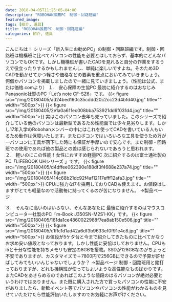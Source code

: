 ```yaml
---
date: 2018-04-05T11:25:05-04:00
description: "ROBOHAN推薦PC　制御・回路班編"
featured_image: 
tags: [紹介, 道具]
title: "ROBOHAN推薦PC　制御・回路班編"
categories: 紹介, 道具
---
```


こんにちは！
シリーズ「新入生にお勧めPC」の制御・回路班編です。制御・回路班は機構班に比べてパソコンの性能を必要とはしておらず、基本的にどんなパソコンでもOKです。しかし機構班が書いたCADを見れると自分の作業をするうえで役立ったりするかもしれませんし、単純に楽しいですよね。そのため3D CADを動かせてかつ軽さや価格などの要素を重点においてみていきましょう。
何個かパソコンを掲載しましたので一緒に見ていきましょう。（性能は公式、または価格.comより）
１． 安心保障の生協PC
最初に紹介するのはおなじみPanasonic社製のPC「Let’s note CF-SZ6」です。
{{< figure src="/img/20180405/ad24bed160c35cddd20c2cc23d4bfd40.jpg" title="" width="500px">}}
{{< figure src="/img/20180405/2e1a0a611ec008bba753921dd6f031d4.jpg" title="" width="500px">}}
実はこのパソコン去年も売っていました。このシリーズで紹介している他のパソコンは最新型であるため性能面では少々見劣りします。しかし17年入学のRobohanメンバーの中にはこれを使ってCADを書いている人もいるため動作は保障いたします。またロボコンではいろいろな工具を使うため万が一パソコンに工具が落下した時にも保証が手厚いので安心です。また制御・回路班での使用であれば他の製品との差は感じられないであろうと思われます。
２． 軽いのにこの性能！女性におすすめ軽量PC
次に紹介するのは富士通社製のPC「LIFEBOOK UHシリーズ 」です。
{{< figure src="/img/20180405/d4dffee062390e188df3f4688e237a74.jpg" title="" width="500px">}}
{{< figure src="/img/20180405/414c68b21dc92f4af12117efff12afa3.jpg" title="" width="500px">}}
CPUに強力なi7を採用しておりCADも使えます。お値段はしますがとても軽量なので活動毎に持ってくるのが苦になりません。
→製品ページ
 
３． そんなに高いのはいらない、そんなあなたに
最後に紹介するのはマウスコンピューター社製のPC「m-Book J350SN-M2S1-KK」です。
{{< figure src="/img/20180405/161da1ce4860022988f7ea8ab150e506.jpg" title="" width="500px">}}
{{< figure src="/img/20180405/c1ffc1d1ad42a6df3b9633ef0f91e4c8.jpg" title="" width="500px">}}
お値段が5ケタ台と今まで紹介してきたものに比べてかなりお求め安い値段となっております。しかし性能に妥協はしておりません。CPUもi5と十分な性能を持ちメモリも安定の8GBを搭載。SSDが128GBなのがちょっと不安でありますが、カスタマイズで＋7800円で256GBにできるので予算が許せばしてみてもいいんじゃないでしょうか？
→製品ページ
制御・回路班用と銘打っておりますが、どれも機構班が使ってもよいような高性能なものばかりです。またCADをあきらめるのであればこのような値段のはるパソコンが絶対必要というわけではありません。また既に購入された方で買ったパソコンの性能に不安がありましたら、新歓イベント等でパソコンやパソコンの性能がわかるものを見せていただけたら性能評価いたしますのでお気軽にお声がけください。
